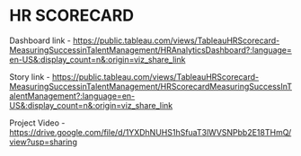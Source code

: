 # HR SCORECARD 

Dashboard link - https://public.tableau.com/views/TableauHRScorecard-MeasuringSuccessinTalentManagement/HRAnalyticsDashboard?:language=en-US&:display_count=n&:origin=viz_share_link

Story link - https://public.tableau.com/views/TableauHRScorecard-MeasuringSuccessinTalentManagement/HRScorecardMeasuringSuccessInTalentManagement?:language=en-US&:display_count=n&:origin=viz_share_link

 Project Video - https://drive.google.com/file/d/1YXDhNUHS1hSfuaT3lWVSNPbb2E18THmQ/view?usp=sharing
